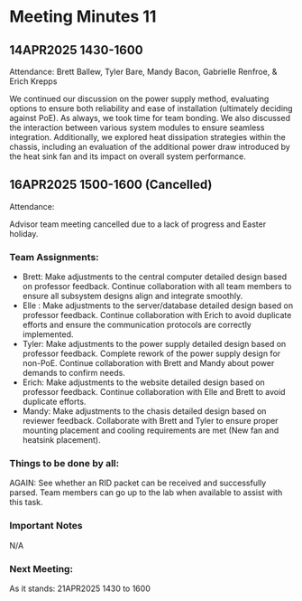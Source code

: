 # Meeting Minutes 11

## 14APR2025 1430-1600
Attendance: Brett Ballew, Tyler Bare, Mandy Bacon, Gabrielle Renfroe, & Erich Krepps

We continued our discussion on the power supply method, evaluating options to ensure both reliability and ease of 
installation (ultimately deciding against PoE). As always, we took time for team bonding. We also discussed the interaction 
between various system modules to ensure seamless integration. Additionally, we explored heat dissipation strategies within 
the chassis, including an evaluation of the additional power draw introduced by the heat sink fan and its impact on overall 
system performance.

## 16APR2025 1500-1600 (Cancelled)
Attendance: 

Advisor team meeting cancelled due to a lack of progress and Easter holiday.

### Team Assignments:
* Brett: Make adjustments to the central computer detailed design based on professor feedback. Continue collaboration with all team members to ensure all subsystem designs align and integrate smoothly.
* Elle : Make adjustments to the server/database detailed design based on professor feedback. Continue collaboration with Erich to avoid duplicate efforts and ensure the communication protocols are correctly implemented.
* Tyler: Make adjustments to the power supply detailed design based on professor feedback. Complete rework of the power supply design for non-PoE. Continue collaboration with Brett and Mandy about power demands to confirm needs. 
* Erich: Make adjustments to the website detailed design based on professor feedback. Continue collaboration with Elle and Brett to avoid duplicate efforts.
* Mandy: Make adjustments to the chasis detailed design based on reviewer feedback. Collaborate with Brett and Tyler to ensure proper mounting placement and cooling requirements are met (New fan and heatsink placement).

### Things to be done by all:

AGAIN: See whether an RID packet can be received and successfully parsed. Team members can go up to the lab when available to assist with this task.

### Important Notes

N/A

### Next Meeting:
As it stands: 21APR2025 1430 to 1600
